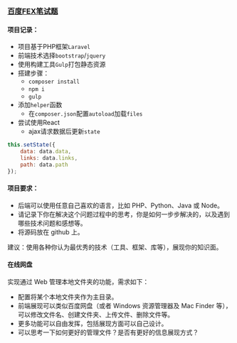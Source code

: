 ### [百度FEX笔试题](https://github.com/fex-team/interview-questions)

#### 项目记录：

 - 项目基于PHP框架`Laravel`
 - 前端技术选择`bootstrap`/`jquery`
 - 使用构建工具`Gulp`打包静态资源
 - 搭建步骤：
	 - `composer install`
	 - `npm i`
	 - `gulp`
 - 添加`helper`函数
	 - 在`composer.json`配置`autoload`加载`files`
 - 尝试使用React
	 - ajax请求数据后更新`state`

```javascript
this.setState({
	data: data.data,
	links: data.links,
	path: data.path
});
```


#### 项目要求：
* 后端可以使用任意自己喜欢的语言，比如 PHP、Python、Java 或 Node。
* 请记录下你在解决这个问题过程中的思考，你是如何一步步解决的，以及遇到哪些技术问题和感想等。
* 将源码放在 github 上。

建议：使用各种你认为最优秀的技术（工具、框架、库等），展现你的知识面。

#### 在线网盘

实现通过 Web 管理本地文件夹的功能，需求如下：

* 配置将某个本地文件夹作为主目录。
* 前端展现可以类似百度网盘（或者 Windows 资源管理器及 Mac Finder 等），可以修改文件名、创建文件夹、上传文件、删除文件等。
* 更多功能可以自由发挥，包括展现方面可以自己设计。
* 可以思考一下如何更好的管理文件？是否有更好的信息展现方式？


